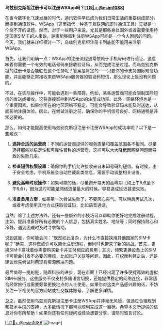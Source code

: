 **乌兹别克斯坦注册卡可以注册WSApp吗？[[TG💪+ @esim1088](https://t.me/s/esim1088)]**

在当今数字化飞速发展的时代，通讯软件早已成为我们日常生活的重要组成部分。而提到通讯软件，WSApp（这里指代一种基于互联网的即时通讯工具）无疑是一个绕不开的话题。然而，对于一些用户来说，尤其是那些身处国外或者需要使用特定国家SIM卡的人来说，是否能够顺利注册WSApp可能是一个令人困惑的问题。今天，我们就来详细探讨一下，乌兹别克斯坦注册卡到底能不能用来注册WSApp。

首先，让我们明确一点：WSApp的注册流程通常依赖于手机号码进行验证。这意味着你需要一个有效的电话号码来接收验证码，从而完成注册过程。而乌兹别克斯坦的注册卡是否能胜任这个任务呢？答案是肯定的——只要你的卡支持国际短信功能，并且能够正常接收来自WSApp服务器的验证码短信，那么理论上是没有问题的。

不过，在实际操作中，可能会遇到一些障碍。例如，某些运营商可能会限制国际短信的发送或接收，这将直接影响到WSApp的注册成功率。此外，网络环境也是一个重要因素。如果你所在的地区网络不稳定，可能会导致验证码未能及时送达，从而影响注册体验。因此，在尝试注册之前，确保你的手机信号良好、网络通畅是非常必要的。

那么，如何才能提高使用乌兹别克斯坦注册卡注册WSApp的成功率呢？以下是一些建议：

1. **选择合适的运营商**：不同的运营商提供的服务质量和覆盖范围各不相同。尽量选择那些以稳定性和可靠性著称的运营商，这样可以大大降低因网络问题而导致的失败几率。

2. **检查短信权限设置**：确保你的手机允许接收来自未知号码的短信。有时候，出于安全考虑，手机系统会自动拦截此类信息，需要手动调整相关设置。

3. **避免高峰时段操作**：如果可能的话，尽量避开每天的高峰期（如上午9点至下午6点），因为这时可能是网络流量最大的时候，容易造成延迟甚至失败。

4. **准备备用方案**：如果第一次尝试失败了，不要灰心丧气。可以稍后再试几次，或者考虑使用其他方式获取验证码，比如语音通话。

当然，除了上述方法外，还有一些额外的小技巧可以帮助你更好地完成注册过程。比如，提前准备好所有必要的个人信息，包括真实姓名、地址等；同时保持耐心和冷静，遇到困难时及时寻求帮助。

说到这里，你可能会问：“既然如此复杂，为什么不直接换用其他国家的SIM卡呢？”确实，这样做或许可以简化注册流程，但同时也带来了新的挑战。首先，更换SIM卡意味着你需要购买新卡并支付相应的费用；其次，频繁更换设备上的SIM卡可能会引发不必要的麻烦，比如账户关联等问题。因此，在权衡利弊之后，还是建议优先尝试利用现有资源解决问题。

最后值得一提的是，随着科技的进步，现在市面上已经出现了许多便捷高效的虚拟SIM卡服务。这些服务不仅支持多国语言切换，还能提供稳定的网络连接，非常适合经常旅行或需要频繁更换地点的人士使用。如果你对这类产品感兴趣的话，不妨关注一下相关的官方网站或社交媒体账号，了解更多详情。

总之，虽然使用乌兹别克斯坦注册卡注册WSApp并非毫无风险，但通过合理规划和技术手段的支持，大多数情况下都可以顺利完成这一目标。希望本文所提供的信息对你有所帮助！如果你还有任何疑问或经验想要分享，请随时留言讨论。

[[TG💪+ @esim1088](https://t.me/s/esim1088) ![Image](https://i.postimg.cc/4NQfJmqS/Snipaste-2025-05-13-00-14-12.png)]